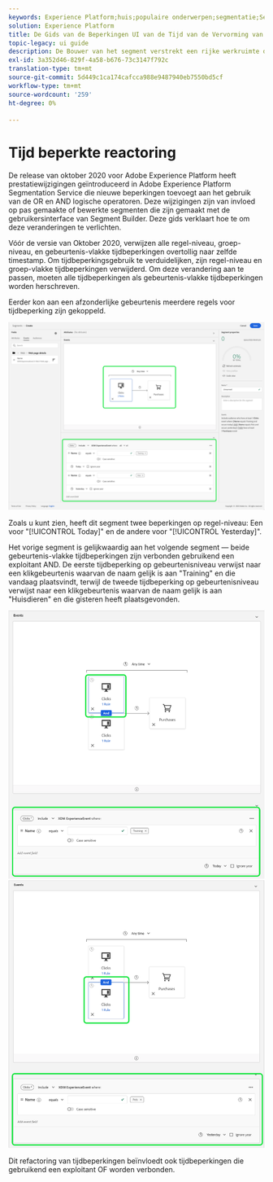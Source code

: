 ```yaml
---
keywords: Experience Platform;huis;populaire onderwerpen;segmentatie;Segmentering;segmentbuilder;Segment builder
solution: Experience Platform
title: De Gids van de Beperkingen UI van de Tijd van de Vervorming van de Refactorgesegmentatie
topic-legacy: ui guide
description: De Bouwer van het segment verstrekt een rijke werkruimte die u toestaat om met de gegevenselementen van het Profiel in wisselwerking te staan. De werkruimte biedt intuïtieve besturingselementen voor het maken en bewerken van regels, zoals tegels voor slepen en neerzetten die worden gebruikt om gegevenseigenschappen te vertegenwoordigen.
exl-id: 3a352d46-829f-4a58-b676-73c3147f792c
translation-type: tm+mt
source-git-commit: 5d449c1ca174cafcca988e9487940eb7550bd5cf
workflow-type: tm+mt
source-wordcount: '259'
ht-degree: 0%

---
```


# Tijd beperkte reactoring

De release van oktober 2020 voor Adobe Experience Platform heeft prestatiewijzigingen geïntroduceerd in Adobe Experience Platform Segmentation Service die nieuwe beperkingen toevoegt aan het gebruik van de OR en AND logische operatoren. Deze wijzigingen zijn van invloed op pas gemaakte of bewerkte segmenten die zijn gemaakt met de gebruikersinterface van Segment Builder. Deze gids verklaart hoe te om deze veranderingen te verlichten.

Vóór de versie van Oktober 2020, verwijzen alle regel-niveau, groep-niveau, en gebeurtenis-vlakke tijdbeperkingen overtollig naar zelfde timestamp. Om tijdbeperkingsgebruik te verduidelijken, zijn regel-niveau en groep-vlakke tijdbeperkingen verwijderd. Om deze verandering aan te passen, moeten alle tijdbeperkingen als gebeurtenis-vlakke tijdbeperkingen worden herschreven.

Eerder kon aan een afzonderlijke gebeurtenis meerdere regels voor tijdbeperking zijn gekoppeld.

![](../images/ui/segment-refactoring/former-time-constraint.png)

Zoals u kunt zien, heeft dit segment twee beperkingen op regel-niveau: Een voor &quot;[!UICONTROL Today]&quot; en de andere voor &quot;[!UICONTROL Yesterday]&quot;.

Het vorige segment is gelijkwaardig aan het volgende segment — beide gebeurtenis-vlakke tijdbeperkingen zijn verbonden gebruikend een exploitant AND. De eerste tijdbeperking op gebeurtenisniveau verwijst naar een klikgebeurtenis waarvan de naam gelijk is aan &quot;Training&quot; en die vandaag plaatsvindt, terwijl de tweede tijdbeperking op gebeurtenisniveau verwijst naar een klikgebeurtenis waarvan de naam gelijk is aan &quot;Huisdieren&quot; en die gisteren heeft plaatsgevonden.

![](../images/ui/segment-refactoring/time-constraint-1.png) ![](../images/ui/segment-refactoring/time-constraint-2.png)

Dit refactoring van tijdbeperkingen beïnvloedt ook tijdbeperkingen die gebruikend een exploitant OF worden verbonden.
